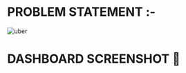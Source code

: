 # PROBLEM STATEMENT :-
![uber](https://user-images.githubusercontent.com/48179170/131617299-1c15f49a-6193-4062-8774-cf9afbb51e8e.png)

# DASHBOARD SCREENSHOT 🦖
